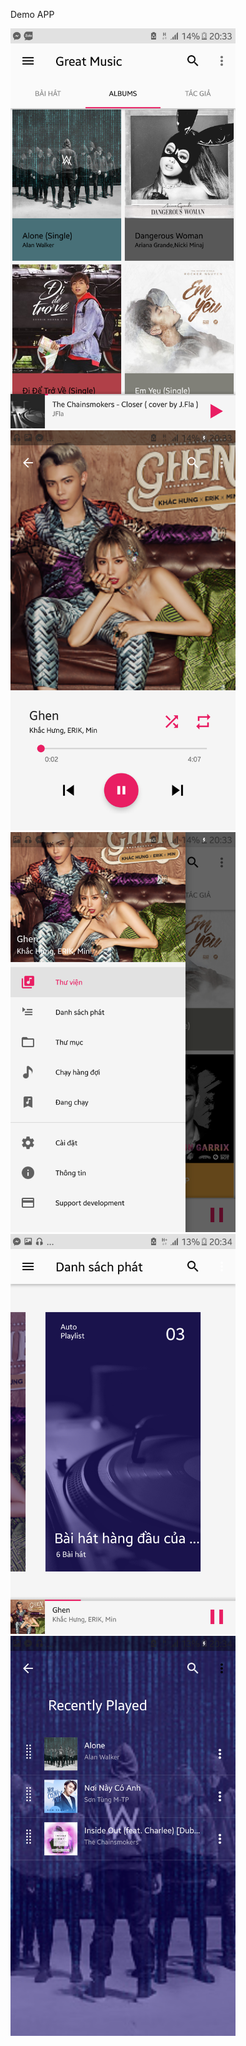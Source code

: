 Demo APP

<img src="https://github.com/luongchung/App_Android_GreatMusic/blob/master/graphics/Screenshot_20170614-203322.png" width="360" height="640">
<img src="https://github.com/luongchung/App_Android_GreatMusic/blob/master/graphics/Screenshot_20170614-203338.png" width="360" height="640">
<img src="https://github.com/luongchung/App_Android_GreatMusic/blob/master/graphics/Screenshot_20170614-203347.png" width="360" height="640">
<img src="https://github.com/luongchung/App_Android_GreatMusic/blob/master/graphics/Screenshot_20170614-203421.png" width="360" height="640">
<img src="https://github.com/luongchung/App_Android_GreatMusic/blob/master/graphics/Screenshot_20170614-203448.png" width="360" height="640">

